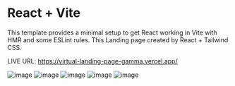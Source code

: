 # React + Vite

This template provides a minimal setup to get React working in Vite with HMR and some ESLint rules.
This Landing page created by React + Tailwind CSS.

LIVE URL: https://virtual-landing-page-gamma.vercel.app/

![image](https://github.com/user-attachments/assets/6cbc457a-d7b9-4256-afec-229c0cfad24c)
![image](https://github.com/user-attachments/assets/069f5481-1f8a-4976-87f3-9f28063afe1b)
![image](https://github.com/user-attachments/assets/2e088533-e8e7-455b-b296-6d7dc6859e5a)
![image](https://github.com/user-attachments/assets/a7460eb0-1677-40ac-a3dc-91068c263165)
![image](https://github.com/user-attachments/assets/ec17a2b7-5281-4266-acf8-0021ff2085dc)
